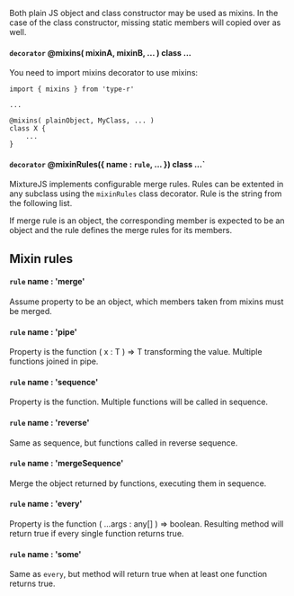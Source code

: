 Both plain JS object and class constructor may be used as mixins. In the case of the class constructor, missing static members will copied over as well.

#### `decorator` @mixins( mixinA, mixinB, ... ) class ...

You need to import mixins decorator to use mixins:

    import { mixins } from 'type-r'

    ...

    @mixins( plainObject, MyClass, ... )
    class X {
        ...
    }

#### `decorator` @mixinRules({ name : `rule`, ... }) class ...`

MixtureJS implements configurable merge rules. Rules can be extented in any subclass using the `mixinRules` class decorator. Rule is the string from the following list.

If merge rule is an object, the corresponding member is expected to be an object and the rule defines the merge rules for its members.

## Mixin rules

#### `rule` name : 'merge'

Assume property to be an object, which members taken from mixins must be merged.

#### `rule` name : 'pipe'

Property is the function ( x : T ) => T transforming the value. Multiple functions joined in pipe.

#### `rule` name : 'sequence'

Property is the function. Multiple functions will be called in sequence.

#### `rule` name : 'reverse'
Same as sequence, but functions called in reverse sequence.

#### `rule` name : 'mergeSequence'
Merge the object returned by functions, executing them in sequence.

#### `rule` name : 'every'
Property is the function ( ...args : any[] ) => boolean. Resulting method will return true if every single function returns true.

#### `rule` name : 'some'
Same as `every`, but method will return true when at least one function returns true.
